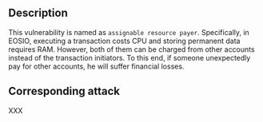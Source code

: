 ## Description

This vulnerability is named as `assignable resource payer`. Specifically, in EOSIO, executing a transaction costs CPU and storing permanent data requires RAM. However, both of them can be charged from other accounts instead of the transaction initiators. To this end, if someone unexpectedly pay for other accounts, he will suffer financial losses.

## Corresponding attack

XXX
